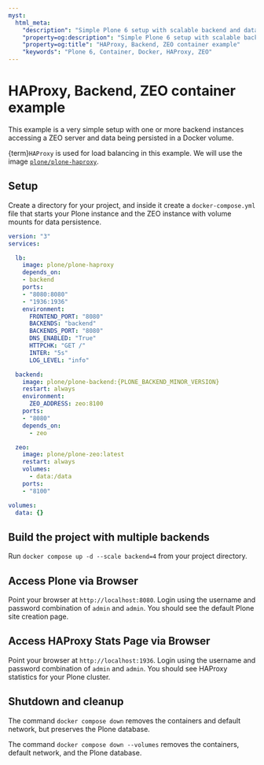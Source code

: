 ```yaml
---
myst:
  html_meta:
    "description": "Simple Plone 6 setup with scalable backend and data being persisted in a ZEO volume."
    "property=og:description": "Simple Plone 6 setup with scalable backend and data being persisted in a ZEO volume."
    "property=og:title": "HAProxy, Backend, ZEO container example"
    "keywords": "Plone 6, Container, Docker, HAProxy, ZEO"
---
```


# HAProxy, Backend, ZEO container example

This example is a very simple setup with one or more backend instances accessing a ZEO server and data being persisted in a Docker volume.

{term}`HAProxy` is used for load balancing in this example.
We will use the image [`plone/plone-haproxy`](https://github.com/plone/plone-haproxy).


## Setup

Create a directory for your project, and inside it create a `docker-compose.yml` file that starts your Plone instance and the ZEO instance with volume mounts for data persistence.

```yaml
version: "3"
services:

  lb:
    image: plone/plone-haproxy
    depends_on:
    - backend
    ports:
    - "8080:8080"
    - "1936:1936"
    environment:
      FRONTEND_PORT: "8080"
      BACKENDS: "backend"
      BACKENDS_PORT: "8080"
      DNS_ENABLED: "True"
      HTTPCHK: "GET /"
      INTER: "5s"
      LOG_LEVEL: "info"

  backend:
    image: plone/plone-backend:{PLONE_BACKEND_MINOR_VERSION}
    restart: always
    environment:
      ZEO_ADDRESS: zeo:8100
    ports:
    - "8080"
    depends_on:
      - zeo

  zeo:
    image: plone/plone-zeo:latest
    restart: always
    volumes:
      - data:/data
    ports:
    - "8100"

volumes:
  data: {}
```


## Build the project with multiple backends

Run `docker compose up -d --scale backend=4` from your project directory.


## Access Plone via Browser

Point your browser at `http://localhost:8080`.
Login using the username and password combination of `admin` and `admin`.
You should see the default Plone site creation page.


## Access HAProxy Stats Page via Browser

Point your browser at `http://localhost:1936`.
Login using the username and password combination of `admin` and `admin`.
You should see HAProxy statistics for your Plone cluster.


## Shutdown and cleanup

The command `docker compose down` removes the containers and default network, but preserves the Plone database.

The command `docker compose down --volumes` removes the containers, default network, and the Plone database.
